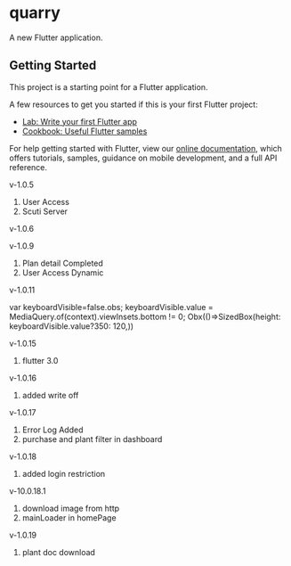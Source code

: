 # quarry

A new Flutter application.

## Getting Started

This project is a starting point for a Flutter application.

A few resources to get you started if this is your first Flutter project:

- [Lab: Write your first Flutter app](https://flutter.dev/docs/get-started/codelab)
- [Cookbook: Useful Flutter samples](https://flutter.dev/docs/cookbook)

For help getting started with Flutter, view our
[online documentation](https://flutter.dev/docs), which offers tutorials,
samples, guidance on mobile development, and a full API reference.




v-1.0.5
1. User Access
2. Scuti Server

v-1.0.6

v-1.0.9
1. Plan detail Completed
2. User Access Dynamic


v-1.0.11

  var keyboardVisible=false.obs;
    keyboardVisible.value = MediaQuery.of(context).viewInsets.bottom != 0;
   Obx(()=>SizedBox(height: keyboardVisible.value?350: 120,))

v-1.0.15

1. flutter 3.0



v-1.0.16
1. added write off

v-1.0.17
1. Error Log Added
2. purchase and plant filter in dashboard

v-1.0.18
1. added login restriction

v-10.0.18.1
1. download image from http
2. mainLoader in homePage

v-1.0.19
1. plant doc download